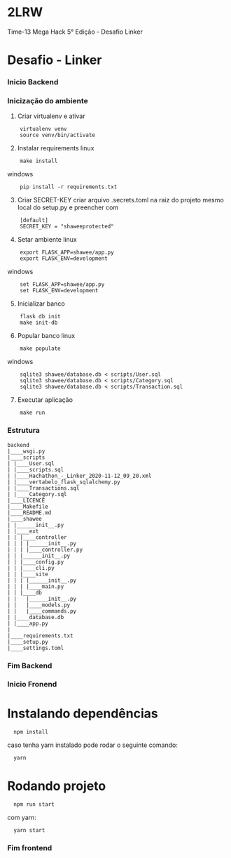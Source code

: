 # 2LRW
Time-13  Mega Hack 5° Edição - Desafio Linker 
# Desafio - Linker

### Inicio Backend

### Inicização do ambiente

1. Criar virtualenv e ativar
~~~
    virtualenv venv
    source venv/bin/activate
~~~

2. Instalar requirements
linux
~~~
    make install
~~~
windows
~~~
    pip install -r requirements.txt
~~~

3. Criar SECRET-KEY
criar arquivo .secrets.toml na raiz do projeto mesmo local do setup.py e preencher com
~~~
    [default]
    SECRET_KEY = "shaweeprotected"
~~~

4. Setar ambiente
linux
~~~
    export FLASK_APP=shawee/app.py
    export FLASK_ENV=development
~~~
windows
~~~
    set FLASK_APP=shawee/app.py
    set FLASK_ENV=development
~~~

5. Inicializar banco
~~~
    flask db init
    make init-db
~~~

6. Popular banco
linux
~~~
    make populate
~~~
windows
~~~
    sqlite3 shawee/database.db < scripts/User.sql
	sqlite3 shawee/database.db < scripts/Category.sql
	sqlite3 shawee/database.db < scripts/Transaction.sql
~~~

7. Executar aplicação
~~~
    make run
~~~

### Estrutura
~~~
backend
|____wsgi.py
|____scripts
| |____User.sql
| |____scripts.sql
| |____Hachathon_-_Linker_2020-11-12_09_20.xml
| |____vertabelo_flask_sqlalchemy.py
| |____Transactions.sql
| |____Category.sql
|____LICENCE
|____Makefile
|____README.md
|____shawee
| |______init__.py
| |____ext
| | |____controller
| | | |______init__.py
| | | |____controller.py
| | |______init__.py
| | |____config.py
| | |____cli.py
| | |____site
| | | |______init__.py
| | | |____main.py
| | |____db
| |   |______init__.py
| |   |____models.py
| |   |____commands.py
| |____database.db
| |____app.py
|
|____requirements.txt
|____setup.py
|____settings.toml
~~~ 

### Fim Backend

### Inicio Fronend

# Instalando dependências

```
  npm install
```
caso tenha yarn instalado pode rodar o seguinte comando:
```
  yarn
```

# Rodando projeto
```
  npm run start
```
com yarn:
```
  yarn start
```

### Fim frontend
